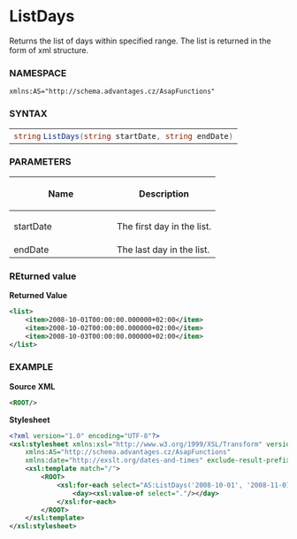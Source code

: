 # ListDays

Returns the list of days within specified range. The list is returned in the form of xml structure.

### NAMESPACE

`xmlns:AS="http://schema.advantages.cz/AsapFunctions"`

### SYNTAX

<table class="confluenceTable">
<colgroup>
<col style="width: 100%" />
</colgroup>
<tbody>
<tr class="odd">
<td class="confluenceTd"><div class="container" title="Hint: double-click to select code">
<div class="line number1 index0 alt2">
<code class="sourceCode cs"><span class="dt">string</span></code> <code class="sourceCode cs"><span class="fu">ListDays</span><span class="op">(</span></code><code class="sourceCode cs"><span class="dt">string</span> startD</code><code class="sourceCode cs">ate<span class="op">,</span> <span class="dt">string</span> endDate<span class="op">)</span></code>
</div>
</div></td>
</tr>
</tbody>
</table>

### PARAMETERS

<table class="confluenceTable">
<colgroup>
<col style="width: 50%" />
<col style="width: 50%" />
</colgroup>
<thead>
<tr class="header">
<th class="confluenceTh"><div>
<p>Name</p>
</div></th>
<th class="confluenceTh"><div>
<p>Description</p>
</div></th>
</tr>
</thead>
<tbody>
<tr class="odd">
<td class="confluenceTd"><p>startDate</p></td>
<td class="confluenceTd"><p>The first day in the list.</p></td>
</tr>
<tr class="even">
<td class="confluenceTd">endDate</td>
<td class="confluenceTd">The last day in the list.</td>
</tr>
</tbody>
</table>

### REturned value

**Returned Value**

``` xml
<list>
    <item>2008-10-01T00:00:00.000000+02:00</item>
    <item>2008-10-02T00:00:00.000000+02:00</item>
    <item>2008-10-03T00:00:00.000000+02:00</item>
</list>
```

###  EXAMPLE

**Source XML**

``` xml
<ROOT/>
```

**Stylesheet**

``` xml
<?xml version="1.0" encoding="UTF-8"?>
<xsl:stylesheet xmlns:xsl="http://www.w3.org/1999/XSL/Transform" version="1.0"
    xmlns:AS="http://schema.advantages.cz/AsapFunctions"
    xmlns:date="http://exslt.org/dates-and-times" exclude-result-prefixes="AS date">
    <xsl:template match="/">
        <ROOT>
            <xsl:for-each select="AS:ListDays('2008-10-01', '2008-11-01')/list/item">
                <day><xsl:value-of select="."/></day>
            </xsl:for-each>
        </ROOT>
    </xsl:template>
</xsl:stylesheet>
```
